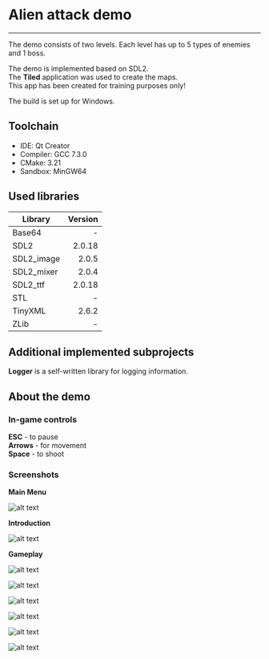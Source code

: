 # Alien attack demo

---

The demo consists of two levels. Each level has up to 5 types of enemies and 1 boss.

The demo is implemented based on SDL2.  
The **Tiled** application was used to create the maps.  
This app has been created for training purposes only!  

The build is set up for Windows.

## Toolchain

- IDE: Qt Creator
- Compiler: GCC 7.3.0
- CMake: 3.21
- Sandbox: MinGW64

## Used libraries

| Library       | Version       |
| ------------- | -------------:|
| Base64        |             - |
| SDL2          |        2.0.18 |
| SDL2_image    |         2.0.5 |
| SDL2_mixer    |         2.0.4 |
| SDL2_ttf      |        2.0.18 |
| STL           |             - |
| TinyXML       |         2.6.2 |
| ZLib          |             - |

## Additional implemented subprojects

**Logger** is a self-written library for logging information.

## About the demo

### In-game controls

**ESC** - to pause  
**Arrows** - for movement  
**Space** - to shoot  

### Screenshots

**Main Menu**

![alt text](screenshots/main_menu.png "Main menu")​

**Introduction**

![alt text](screenshots/history.png "History")​

**Gameplay**

![alt text](screenshots/start_game.gif "Start game")​

![alt text](screenshots/level_1.png "Level 1")​

![alt text](screenshots/level_2.png "Level 2")​

![alt text](screenshots/boss_fight.png "Boss fight")​

![alt text](screenshots/game_win.png "Game Win")​

![alt text](screenshots/game_over.png "Game Over")​